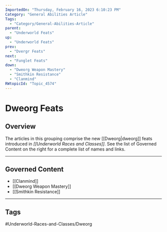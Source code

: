```yaml
---
ImportedOn: "Thursday, February 16, 2023 6:10:23 PM"
Category: "General Abilities Article"
Tags:
  - "Category/General-Abilities-Article"
parent:
  - "Underworld Feats"
up:
  - "Underworld Feats"
prev:
  - "Dvergr Feats"
next:
  - "Funglet Feats"
down:
  - "Dweorg Weapon Mastery"
  - "Smithkin Resistance"
  - "Clanmind"
RWtopicId: "Topic_4574"
---
```

# Dweorg Feats
## Overview
The articles in this grouping comprise the new [[Dweorg|dweorg]] feats introduced in *[[Underworld Races and Classes]]*. See the list of Governed Content on the right for a complete list of names and links.

---
## Governed Content
- [[Clanmind]]
- [[Dweorg Weapon Mastery]]
- [[Smithkin Resistance]]


---
## Tags
#Underworld-Races-and-Classes/Dweorg

